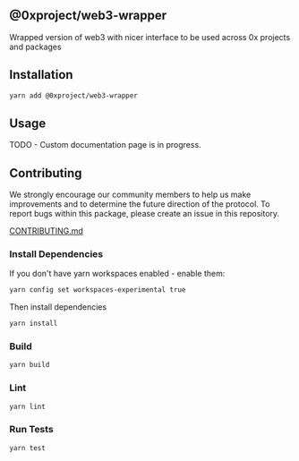 @0xproject/web3-wrapper
------

Wrapped version of web3 with nicer interface to be used across 0x projects and packages

## Installation

```bash
yarn add @0xproject/web3-wrapper
```

## Usage

TODO - Custom documentation page is in progress.

## Contributing

We strongly encourage our community members to help us make improvements and to determine the future direction of the protocol. To report bugs within this package, please create an issue in this repository.

[CONTRIBUTING.md](../../CONTRIBUTING.md)

### Install Dependencies

If you don't have yarn workspaces enabled - enable them:
```bash
yarn config set workspaces-experimental true
```

Then install dependencies
```bash
yarn install
```

### Build

```bash
yarn build
```

### Lint

```bash
yarn lint
```

### Run Tests

```bash
yarn test
```
